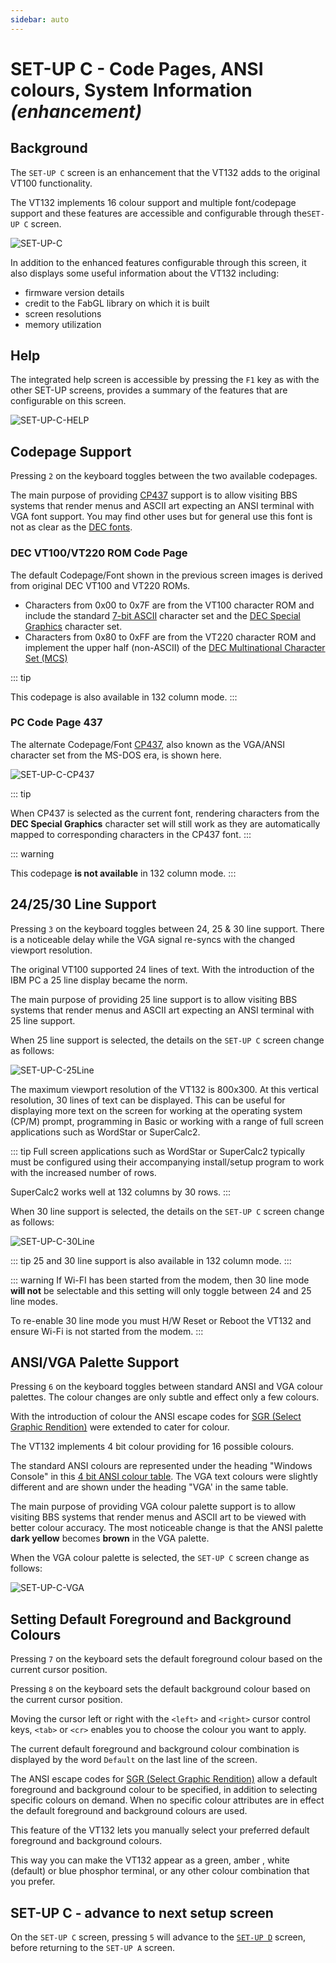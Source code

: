 ```yaml
---
sidebar: auto
---
```


# SET-UP C - Code Pages, ANSI colours, System Information *(enhancement)*

## Background

The `SET-UP C` screen is an enhancement that the VT132 adds to the original VT100 functionality.

The VT132 implements 16 colour support and multiple font/codepage support and these features are accessible and configurable through the`SET-UP C` screen.

![SET-UP-C](./SetupC.jpg)

In addition to the enhanced features configurable through this screen, it also displays some useful information about the VT132 including:

- firmware version details
- credit to the FabGL library on which it is built
- screen resolutions
- memory utilization

## Help

The integrated help screen is accessible by pressing the `F1` key as with the other SET-UP screens, provides a summary of the features that are configurable on this screen.

![SET-UP-C-HELP](./SetupC_help.jpg)

## Codepage Support

Pressing `2` on the keyboard toggles between the two available codepages.

The main purpose of providing [CP437](#pc-code-page-437) support is to allow visiting BBS systems that render menus and ASCII art expecting an ANSI terminal with VGA font support. You may find other uses but for general use this font is not as clear as the [DEC fonts](#dec-vt100-vt220-rom-code-page).

### DEC VT100/VT220 ROM Code Page

The default Codepage/Font shown in the previous screen images is derived from original DEC VT100 and VT220 ROMs.

- Characters from 0x00 to 0x7F are from the VT100 character ROM and include the standard [7-bit ASCII](https://en.wikipedia.org/wiki/ASCII#Character_set) character set and the [DEC Special Graphics](https://en.wikipedia.org/wiki/DEC_Special_Graphics) character set.
- Characters from 0x80 to 0xFF are from the VT220 character ROM and implement the upper half (non-ASCII) of the [DEC Multinational Character Set (MCS)](https://en.wikipedia.org/wiki/Multinational_Character_Set)

::: tip

This codepage is also available in 132 column mode.
:::

### PC Code Page 437

The alternate Codepage/Font [CP437](https://en.wikipedia.org/wiki/Code_page_437), also known as the VGA/ANSI character set from the MS-DOS era, is shown here.

![SET-UP-C-CP437](./SetupC_cp437.jpg)

::: tip

When CP437 is selected as the current font, rendering characters from the **DEC Special Graphics** character set will still work as they are automatically mapped to corresponding characters in the CP437 font.
:::

::: warning

This codepage **is not available** in 132 column mode.
:::

## 24/25/30 Line Support

Pressing `3` on the keyboard toggles between 24, 25 & 30 line support. There is a noticeable delay while the VGA signal re-syncs with the changed viewport resolution.

The original VT100 supported 24 lines of text. With the introduction of the IBM PC a 25 line display became the norm.

The main purpose of providing 25 line support is to allow visiting BBS systems that render menus and ASCII art expecting an ANSI terminal with 25 line support.

When 25 line support is selected, the details on the `SET-UP C` screen change as follows:

![SET-UP-C-25Line](./SetupC_25line.jpg)

The maximum viewport resolution of the VT132 is 800x300. At this vertical resolution, 30 lines of text can be displayed. This can be useful for displaying more text on the screen for working at the operating system (CP/M) prompt, programming in Basic or working with a range of full screen applications such as WordStar or SuperCalc2.

::: tip
Full screen applications such as WordStar or SuperCalc2 typically must be configured using their accompanying install/setup program to work with the increased number of rows.

SuperCalc2 works well at 132 columns by 30 rows.
:::

When 30 line support is selected, the details on the `SET-UP C` screen change as follows:

![SET-UP-C-30Line](./SetupC_30line.jpg)

::: tip
25 and 30 line support is also available in 132 column mode.
:::

::: warning
If Wi-FI has been started from the modem, then 30 line mode **will not** be selectable and this setting will only toggle between 24 and 25 line modes.

To re-enable 30 line mode you must H/W Reset or Reboot the VT132 and ensure Wi-Fi is not started from the modem.
:::

## ANSI/VGA Palette Support

Pressing `6` on the keyboard toggles between standard ANSI and VGA colour palettes. The colour changes are only subtle and effect only a few colours.

With the introduction of colour the ANSI escape codes for [SGR (Select Graphic Rendition)](https://en.wikipedia.org/wiki/ANSI_escape_code#SGR_parameters) were extended to cater for colour.

The VT132 implements 4 bit colour providing for 16 possible colours.

The standard ANSI colours are represented under the heading "Windows Console" in this [4 bit ANSI colour table](https://en.wikipedia.org/wiki/ANSI_escape_code#3/4_bit). The VGA text colours were slightly different and are shown under the heading "VGA' in the same table.

The main purpose of providing VGA colour palette support is to allow visiting BBS systems that render menus and ASCII art to be viewed with better colour accuracy. The most noticeable change is that the ANSI palette **dark yellow** becomes **brown** in the VGA palette. 

When the VGA colour palette is selected, the `SET-UP C` screen change as follows:

![SET-UP-C-VGA](./SetupC_vga.jpg)

## Setting Default Foreground and Background Colours

Pressing `7` on the keyboard sets the default foreground colour based on the current cursor position.

Pressing `8` on the keyboard sets the default background colour based on the current cursor position.

Moving the cursor left or right with the `<left>` and `<right>` cursor control keys, `<tab>` or `<cr>` enables you to choose the colour you want to apply.

The current default foreground and background colour combination is displayed by the word `Default` on the last line of the screen.

The ANSI escape codes for [SGR (Select Graphic Rendition)](https://en.wikipedia.org/wiki/ANSI_escape_code#SGR_parameters) allow a default foreground and background colour to be specified, in addition to selecting specific colours on demand. When no specific colour attributes are in effect the default foreground and background colours are used.

This feature of the VT132 lets you manually select your preferred default foreground and background colours.

This way you can make the VT132 appear as a green, amber , white (default) or blue phosphor terminal, or any other colour combination that you prefer.

## SET-UP C - advance to next setup screen

On the `SET-UP C` screen, pressing `5` will advance to the [`SET-UP D`](../setup-d/) screen, before returning to the `SET-UP A` screen.
